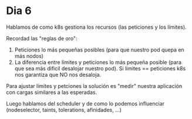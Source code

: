 # Dia 6

Hablamos de como k8s gestiona los recursos (las peticiones y los límites).

Recordad las "reglas de oro":

1. Peticiones lo más pequeñas posibles (para que nuestro pod quepa en más nodos)
2. La diferencia entre límites y peticiones lo más pequeña posible (para que sea más dificil desalojar nuestro pod). Si limites == peticiones k8s nos garantiza que NO nos desaloja.

Para ajustar límites y petciones la solución es "medir" nuestra aplicación con cargas similares a las esperadas.

Luego hablamos del scheduler y de como lo podemos influenciar (nodeselector, taints, tolerations, afinidades, ...)